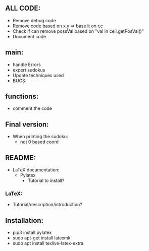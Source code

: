 ## ALL CODE:
- Remove debug code
- Remove code based on x,y => base it on r,c
- Check if can remove possVal based on "val in cell.getPosVal()"
- Document code


## main:
- handle Errors
- expert sudokus
- Update techniques used
- BUGS:


## functions:
- comment the code

## Final version:
- When printing the sudoku:
  - not 0 based coord



## README:
- LaTeX documentation:
  - Pylatex
    - Tutorial to install?

### LaTeX:
- Tutorial/description/introduction?


## Installation:
- pip3 install pylatex
- sudo apt-get install latexmk
- sudo apt install texlive-latex-extra